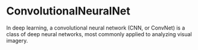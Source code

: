 # ConvolutionalNeuralNet
In deep learning, a convolutional neural network (CNN, or ConvNet) is a class of deep neural networks, most commonly applied to analyzing visual imagery.
